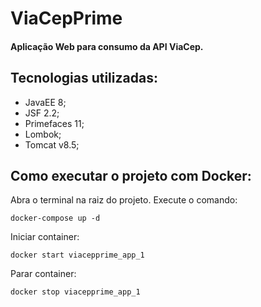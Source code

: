# ViaCepPrime
#### Aplicação Web para consumo da API ViaCep.
## Tecnologias utilizadas: 
- JavaEE 8;
- JSF 2.2;
- Primefaces 11;
- Lombok;
- Tomcat v8.5;

## Como executar o projeto com Docker:

Abra o terminal na raiz do projeto. Execute o comando:
```
docker-compose up -d
```
  
Iniciar container:
```
docker start viacepprime_app_1
```

Parar container:
```
docker stop viacepprime_app_1
```
